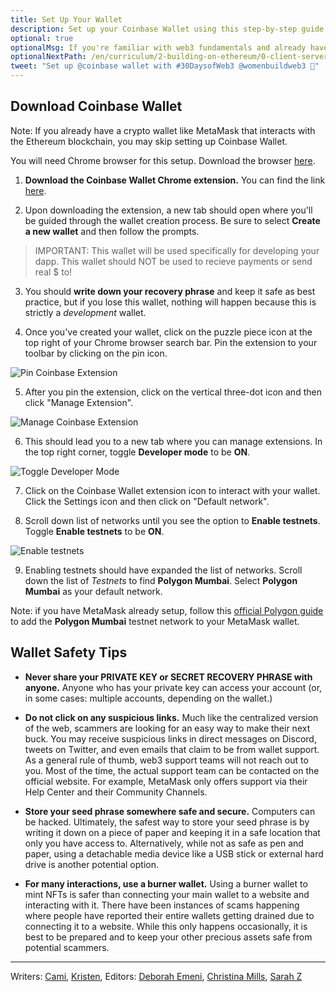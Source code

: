 ```yaml
---
title: Set Up Your Wallet
description: Set up your Coinbase Wallet using this step-by-step guide. Read crypto wallet safety tips to keep your wallet secure.
optional: true
optionalMsg: If you're familiar with web3 fundamentals and already have your own crypto wallet, feel free to jump ahead to the next section!
optionalNextPath: /en/curriculum/2-building-on-ethereum/0-client-server-architecture
tweet: "Set up @coinbase wallet with #30DaysofWeb3 @womenbuildweb3 🔐"
---
```


## Download Coinbase Wallet

Note: If you already have a crypto wallet like MetaMask that interacts with the Ethereum blockchain, you may skip setting up Coinbase Wallet.

You will need Chrome browser for this setup. Download the browser [here](https://www.google.com/chrome/downloads/).

1. **Download the Coinbase Wallet Chrome extension.** You can find the link [here](https://chrome.google.com/webstore/detail/coinbase-wallet-extension/hnfanknocfeofbddgcijnmhnfnkdnaad?hl=en).

2. Upon downloading the extension, a new tab should open where you'll be guided through the wallet creation process. Be sure to select **Create a new wallet** and then follow the prompts.

> IMPORTANT: This wallet will be used specifically for developing your dapp. This wallet should NOT be used to recieve payments or send real $ to!

3. You should **write down your recovery phrase** and keep it safe as best practice, but if you lose this wallet, nothing will happen because this is strictly a _development_ wallet.

4. Once you've created your wallet, click on the puzzle piece icon at the top right of your Chrome browser search bar. Pin the extension to your toolbar by clicking on the pin icon.

![Pin Coinbase Extension](https://user-images.githubusercontent.com/15064710/181860354-51b3eebc-71ad-4b42-8b6e-5be6aa547299.png)

5. After you pin the extension, click on the vertical three-dot icon and then click "Manage Extension".

![Manage Coinbase Extension](https://user-images.githubusercontent.com/15064710/181860399-d58cc66c-6f97-4485-badb-3b471e2c9c75.png)

6. This should lead you to a new tab where you can manage extensions. In the top right corner, toggle **Developer mode** to be **ON**.

![Toggle Developer Mode](https://user-images.githubusercontent.com/15064710/181860469-9dec877a-448d-4d0c-bdf4-3e178bf9ac28.png)

7. Click on the Coinbase Wallet extension icon to interact with your wallet. Click the Settings icon and then click on "Default network".

8. Scroll down list of networks until you see the option to **Enable testnets**. Toggle **Enable testnets** to be **ON**.

![Enable testnets](https://user-images.githubusercontent.com/15064710/181860825-2d21f994-49d1-42b8-b5c2-9447e827b773.png)

9. Enabling testnets should have expanded the list of networks. Scroll down the list of _Testnets_ to find **Polygon Mumbai**. Select **Polygon Mumbai** as your default network.

Note: if you have MetaMask already setup, follow this [official Polygon guide](https://docs.polygon.technology/docs/develop/metamask/config-polygon-on-metamask/) to add the **Polygon Mumbai** testnet network to your MetaMask wallet.

## Wallet Safety Tips

- **Never share your PRIVATE KEY or SECRET RECOVERY PHRASE with anyone.**
  Anyone who has your private key can access your account (or, in some cases: multiple accounts, depending on the wallet.)

- **Do not click on any suspicious links.**
  Much like the centralized version of the web, scammers are looking for an easy way to make their next buck. You may receive suspicious links in direct messages on Discord, tweets on Twitter, and even emails that claim to be from wallet support.
  As a general rule of thumb, web3 support teams will not reach out to you. Most of the time, the actual support team can be contacted on the official website. For example, MetaMask only offers support via their Help Center and their Community Channels.

- **Store your seed phrase somewhere safe and secure.**
  Computers can be hacked. Ultimately, the safest way to store your seed phrase is by writing it down on a piece of paper and keeping it in a safe location that only you have access to.
  Alternatively, while not as safe as pen and paper, using a detachable media device like a USB stick or external hard drive is another potential option.

- **For many interactions, use a burner wallet.**
  Using a burner wallet to mint NFTs is safer than connecting your main wallet to a website and interacting with it. There have been instances of scams happening where people have reported their entire wallets getting drained due to connecting it to a website. While this only happens occasionally, it is best to be prepared and to keep your other precious assets safe from potential scammers.

---

Writers: [Cami](https://twitter.com/camiinthisthang), [Kristen](https://twitter.com/CuddleofDeath),
Editors: [Deborah Emeni](https://twitter.com/_emeni_deborah), [Christina Mills](https://twitter.com/bombayonchain), [Sarah Z](https://twitter.com/haegeez)
